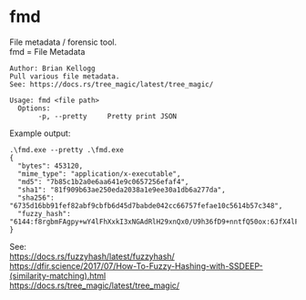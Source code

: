 # fmd
File metadata / forensic tool.  
fmd = File Metadata

```
Author: Brian Kellogg
Pull various file metadata.
See: https://docs.rs/tree_magic/latest/tree_magic/

Usage: fmd <file path>
  Options:
       -p, --pretty     Pretty print JSON
```

Example output:
```
.\fmd.exe --pretty .\fmd.exe
{
  "bytes": 453120,
  "mime_type": "application/x-executable",
  "md5": "7b85c1b2a0e6aa641e9c0657256efaf4",
  "sha1": "81f909b63ae250eda2038a1e9ee30a1db6a277da",
  "sha256": "6735d16bb91fef82abf9cbfb6d45d7babde042cc66757fefae10c5614b57c348",
  "fuzzy_hash": "6144:f8rgbmFAgpy+wY4lFhXxkI3xNGAdRlH29xnQx0/U9h36fD9+nntfQ50ox:6JfX4lFhhkodRixnQKU9e9Kox"
}
```

See:  
https://docs.rs/fuzzyhash/latest/fuzzyhash/  
https://dfir.science/2017/07/How-To-Fuzzy-Hashing-with-SSDEEP-(similarity-matching).html  
https://docs.rs/tree_magic/latest/tree_magic/  